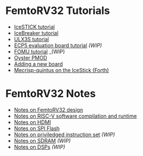 FemtoRV32 Tutorials
===================

- [IceSTICK tutorial](IceStick.md)
- [IceBreaker tutorial](IceBreaker.md)
- [ULX3S tutorial](ULX3S.md)
- [ECP5 evaluation board tutorial](ECP5_EVN.md) _(WIP)_
- [FOMU tutorial](FOMU.md) _(WIP)
- [Oyster PMOD](OysterPMOD.md)
- [Adding a new board](newboard.md)
- [Mecrisp-quintus on the IceStick (Forth)](https://github.com/BrunoLevy/learn-fpga/blob/master/FemtoRV/FIRMWARE/MECRISP_QUINTUS/README.md)

FemtoRV32 Notes
===============

- [Notes on FemtoRV32 design](DESIGN/FemtoRV32.md)
- [Notes on RISC-V software compilation and runtime](software.md)
- [Notes on HDMI](HDMI.md) 
- [Notes on SPI Flash](spi_flash.md)
- [Notes on priviledged instruction set](priviledged.md) _(WIP)_
- [Notes on SDRAM](SDRAM.md) _(WIP)_
- [Notes on DSPs](DSP.md) _(WIP)_
